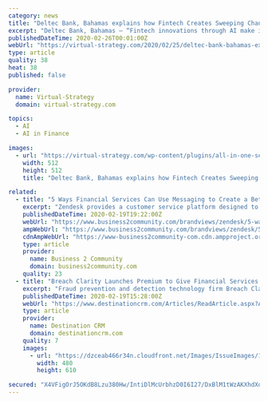```yaml
---
category: news
title: "Deltec Bank, Bahamas explains how Fintech Creates Sweeping Changes for the Financial Services Industry"
excerpt: "Deltec Bank, Bahamas – “Fintech innovations through AI make it a more straightforward process to understand what exists in the generated data to create more reliable outcomes.” The most significant bottleneck for the financial services industry is the ability to process and understand a massive volume of transactional data. Before the ..."
publishedDateTime: 2020-02-26T00:01:00Z
webUrl: "https://virtual-strategy.com/2020/02/25/deltec-bank-bahamas-explains-how-fintech-creates-sweeping-changes-for-the-financial-services-industry/"
type: article
quality: 38
heat: 38
published: false

provider:
  name: Virtual-Strategy
  domain: virtual-strategy.com

topics:
  - AI
  - AI in Finance

images:
  - url: "https://virtual-strategy.com/wp-content/plugins/all-in-one-seo-pack/images/default-user-image.png"
    width: 512
    height: 512
    title: "Deltec Bank, Bahamas explains how Fintech Creates Sweeping Changes for the Financial Services Industry"

related:
  - title: "5 Ways Financial Services Can Use Messaging to Create a Better Experience"
    excerpt: "Zendesk provides a customer service platform designed to bring organizations and their ... 70% of all customer interactions will involve emerging tools like chatbots, machine learning, and mobile messaging, up from 15% in 2018.” 1 While the financial industry has previously been a slower contestant in the digital transformation race, fintech ..."
    publishedDateTime: 2020-02-19T19:22:00Z
    webUrl: "https://www.business2community.com/brandviews/zendesk/5-ways-financial-services-can-use-messaging-to-create-a-better-experience-02286280"
    ampWebUrl: "https://www.business2community.com/brandviews/zendesk/5-ways-financial-services-can-use-messaging-to-create-a-better-experience-02286280/amp"
    cdnAmpWebUrl: "https://www-business2community-com.cdn.ampproject.org/c/s/www.business2community.com/brandviews/zendesk/5-ways-financial-services-can-use-messaging-to-create-a-better-experience-02286280/amp"
    type: article
    provider:
      name: Business 2 Community
      domain: business2community.com
    quality: 23
  - title: "Breach Clarity Launches Premium to Give Financial Services Firms Customer-Level Breach Risk Intelligence"
    excerpt: "Fraud prevention and detection technology firm Breach Clarity, which analyzes and scores every publicly reported U.S. data breach based on more than 1,000 factors, has developed a new machine learning platform for financial service providers to enable highly targeted protections for customers. Underpinned by a proprietary algorithm, the ..."
    publishedDateTime: 2020-02-19T15:28:00Z
    webUrl: "https://www.destinationcrm.com/Articles/ReadArticle.aspx?ArticleID=139320"
    type: article
    provider:
      name: Destination CRM
      domain: destinationcrm.com
    quality: 7
    images:
      - url: "https://dzceab466r34n.cloudfront.net/Images/IssueImages/128215-0220_CloudContactCenter_480x610_new-ORG.png"
        width: 480
        height: 610

secured: "X4VFigOrJ5OKdB8Lzu380Hw/IntiDlMcUrbhzD0I6I27/DxBlM1tWzAKXhdXd/fzLfZasn6G8KgvaoqXoUa6vcBipiZvXNtjYR9IXDY+bmPHOw5IBFOgQ5+lJspfCCDaJpkLuUVpwOvgkbCmXowDhv9SxFIGRFbHqbKZmj4bSwJ2j18xrwBJME7sb8fRC/uWfbDPF63mr2Ed2HmxbGTfnY5Oqtw1HIUKbs+s9AvjMjBpOTZ4q8kMzzgT/d3Klng1o1P4BX7BA4ln7vdYRyu4Qp6wwRz/u6K+eBnEVOgsmXV1bQ4XIvhTPTs6358Il7cM;Q+8DW/QjVRvjam0hQ9Z6Zw=="
---
```



